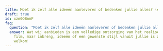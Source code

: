 ```yaml
---
title: Moet ik zelf alle ideeën aanleveren of bedenken jullie alles? (employer)
draft: true
id: xzn0OBnmP
faq:
  question: "Moet ik zelf alle ideeën aanleveren of bedenken jullie alles? "
  answer: Wat wij aanbieden is een volledige ontzorging van het realiseren van de
    film, maar inbreng, ideeën of een gewenste stijl vanuit jullie is altijd
    welkom!
---
```

